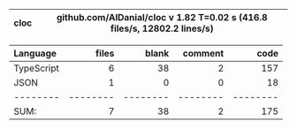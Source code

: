 
cloc|github.com/AlDanial/cloc v 1.82  T=0.02 s (416.8 files/s, 12802.2 lines/s)
--- | ---

Language|files|blank|comment|code
:-------|-------:|-------:|-------:|-------:
TypeScript|6|38|2|157
JSON|1|0|0|18
--------|--------|--------|--------|--------
SUM:|7|38|2|175

